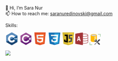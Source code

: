 👋 Hi, I’m Sara Nur <br>
📫 How to reach me: saranuredinovski@gmail.com

<!---
saranur/saranur is a ✨ special ✨ repository because its `README.md` (this file) appears on your GitHub profile.
You can click the Preview link to take a look at your changes.
--->

Skills: 


 <img src="Pictures/c++.png" style="width:40px;height:40px;" /> <img src="Pictures/csharp.png" style="width: 40px;height:40px" />  <img src="Pictures/html5.png" style="width:40px;height:40px;" /> <img src="Pictures/css3.png" style="width:42px;height:40px;" /> <img src="Pictures/js.png" style="width:36px;height:40px;" /> <img src="Pictures/access.png" style="width:40px;height:40px;" /> <img src="Pictures/ssms.png" style="width:35px;height:36px;" />

![](https://komarev.com/ghpvc/?username=saranur&label=Broj+posjeta+profila:)
<br>
